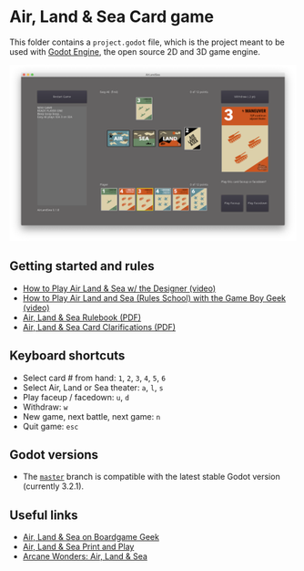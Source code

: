 # Air, Land & Sea Card game

This folder contains a `project.godot` file, which is the project meant to
be used with [Godot Engine](https://godotengine.org), the open source
2D and 3D game engine.

![Screenshot v0.1.8](/Assets/screenshot.png?raw=true)

## Getting started and rules

- [How to Play Air Land & Sea w/ the Designer (video)](https://www.youtube.com/watch?v=OrnKNBuH_Z8)
- [How to Play Air Land and Sea (Rules School) with the Game Boy Geek (video)](https://www.youtube.com/watch?v=lCZMliNEH1U)
- [Air, Land & Sea Rulebook (PDF)](https://www.arcanewonders.com/wp-content/uploads/2019/04/Air_Land_and_Sea_Rulebook.pdf)
- [Air, Land & Sea Card Clarifications (PDF)](https://www.arcanewonders.com/wp-content/uploads/2019/04/Air-Land-Sea-Clarifications.pdf)

## Keyboard shortcuts

- Select card # from hand: `1`, `2`, `3`, `4`, `5`, `6`
- Select Air, Land or Sea theater: `a`, `l`, `s`
- Play faceup / facedown: `u`, `d`
- Withdraw: `w`
- New game, next battle, next game: `n`
- Quit game: `esc`

## Godot versions

- The [`master`](https://github.com/jorisbontje/AirLandSea) branch is compatible with the latest stable Godot version (currently 3.2.1).

## Useful links

- [Air, Land & Sea on Boardgame Geek](https://boardgamegeek.com/boardgame/247367/air-land-sea)
- [Air, Land & Sea Print and Play](https://boardgamegeek.com/thread/2404279/air-land-sea-print-and-play-restock-coming)
- [Arcane Wonders: Air, Land & Sea](https://www.arcanewonders.com/game/air-land-and-sea/)
